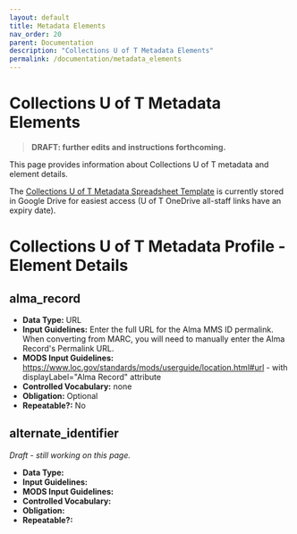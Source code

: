 ```yaml
---
layout: default
title: Metadata Elements
nav_order: 20
parent: Documentation
description: "Collections U of T Metadata Elements"
permalink: /documentation/metadata_elements
---
```

# Collections U of T Metadata Elements

 > **DRAFT: further edits and instructions forthcoming.**

This page provides information about Collections U of T metadata and element details.

The [Collections U of T Metadata Spreadsheet Template](https://docs.google.com/spreadsheets/d/1PMtZt5CzkidIXbTBUaoi8Qg7kBU-m9RzeM-lBMORPks/edit?usp=sharing) is currently stored in Google Drive for easiest access (U of T OneDrive all-staff links have an expiry date).

# Collections U of T Metadata Profile - Element Details

## alma_record

* **Data Type:** URL
* **Input Guidelines:** Enter the full URL for the Alma MMS ID permalink. When converting from MARC, you will need to manually enter the Alma Record's Permalink URL.
* **MODS Input Guidelines:** https://www.loc.gov/standards/mods/userguide/location.html#url - with displayLabel="Alma Record" attribute
* **Controlled Vocabulary:** none
* **Obligation:** Optional
* **Repeatable?:** No

## alternate_identifier
_Draft - still working on this page._

* **Data Type:**
* **Input Guidelines:** 
* **MODS Input Guidelines:** 
* **Controlled Vocabulary:** 
* **Obligation:** 
* **Repeatable?:** 




